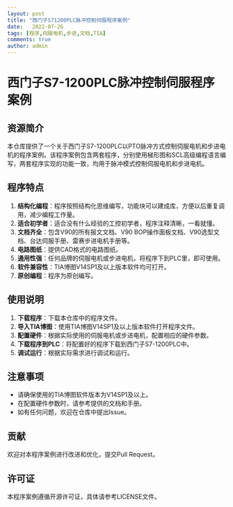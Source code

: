 ```yaml
---
layout: post
title: "西门子S71200PLC脉冲控制伺服程序案例"
date:   2022-07-26
tags: [程序,伺服电机,步进,文档,TIA]
comments: true
author: admin
---
```

# 西门子S7-1200PLC脉冲控制伺服程序案例

## 资源简介

本仓库提供了一个关于西门子S7-1200PLC以PTO脉冲方式控制伺服电机和步进电机的程序案例。该程序案例包含两套程序，分别使用梯形图和SCL高级编程语言编写，两套程序实现的功能一致，均用于脉冲模式控制伺服电机和步进电机。

## 程序特点

1. **结构化编程**：程序按照结构化思维编写，功能块可以建成库，方便以后重复调用，减少编程工作量。
2. **适合初学者**：适合没有什么经验的工控初学者，程序注释清晰，一看就懂。
3. **文档齐全**：包含V90的所有报文文档、V90 BOP操作面板文档、V90选型文档、台达伺服手册、雷赛步进电机手册等。
4. **电路图纸**：提供CAD格式的电路图纸。
5. **通用性强**：任何品牌的伺服电机或步进电机，将程序下到PLC里，即可使用。
6. **软件兼容性**：TIA博图V14SP1及以上版本软件均可打开。
7. **原创编程**：程序为原创编写。

## 使用说明

1. **下载程序**：下载本仓库中的程序文件。
2. **导入TIA博图**：使用TIA博图V14SP1及以上版本软件打开程序文件。
3. **配置硬件**：根据实际使用的伺服电机或步进电机，配置相应的硬件参数。
4. **下载程序到PLC**：将配置好的程序下载到西门子S7-1200PLC中。
5. **调试运行**：根据实际需求进行调试和运行。

## 注意事项

- 请确保使用的TIA博图软件版本为V14SP1及以上。
- 在配置硬件参数时，请参考提供的文档和手册。
- 如有任何问题，欢迎在仓库中提出Issue。

## 贡献

欢迎对本程序案例进行改进和优化，提交Pull Request。

## 许可证

本程序案例遵循开源许可证，具体请参考LICENSE文件。